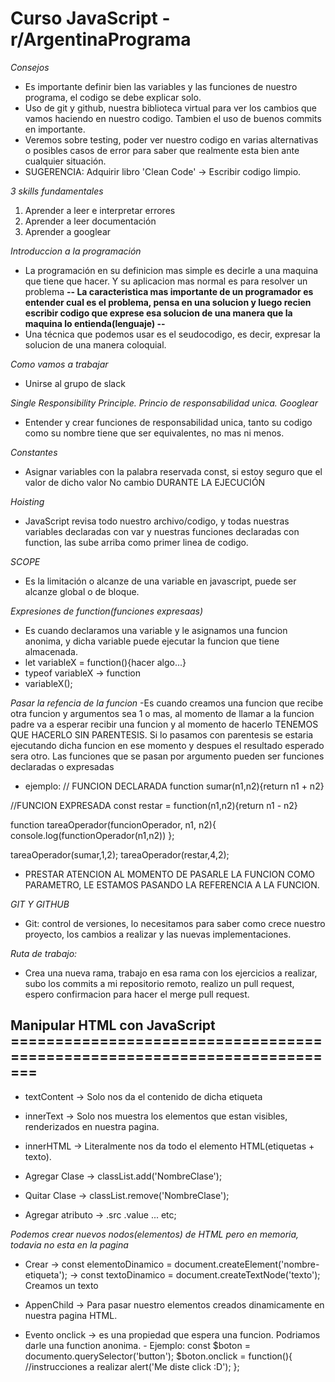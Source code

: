 # Curso JavaScript - r/ArgentinaPrograma 
   
   *Consejos*
   - Es importante definir bien las variables y las funciones de nuestro programa, el codigo se debe explicar solo.
   - Uso de git y github, nuestra biblioteca virtual para ver los cambios que vamos haciendo en nuestro codigo. Tambien el uso de buenos commits en importante.
   - Veremos sobre testing, poder ver nuestro codigo en varias alternativas o posibles casos de error para saber que realmente esta bien ante cualquier situación.
   - SUGERENCIA: Adquirir libro 'Clean Code' -> Escribir codigo limpio.
   
   *3 skills fundamentales*
   1) Aprender a leer e interpretar errores
   2) Aprender a leer documentación
   3) Aprender a googlear

   *Introduccion a la programación*
   - La programación en su definicion mas simple es decirle a una maquina que tiene que hacer. Y su aplicacion mas normal es para resolver un problema 
   **-- La caracteristica mas importante de un programador es entender cual es el problema, pensa en una solucion y luego recien escribir codigo que exprese esa solucion de una manera que la maquina lo entienda(lenguaje) --**
   - Una técnica que podemos usar es el seudocodigo, es decir, expresar la solucion de una manera coloquial.

   *Como vamos a trabajar*
   - Unirse al grupo de slack

   *Single Responsibility Principle. Princio de responsabilidad unica. Googlear*
   - Entender y crear funciones de responsabilidad unica, tanto su codigo como su nombre tiene que ser equivalentes, no mas ni menos.

   *Constantes*
   - Asignar variables con la palabra reservada const, si estoy seguro que el valor de dicho valor No cambio DURANTE LA EJECUCIÓN

   *Hoisting*
   - JavaScript revisa todo nuestro archivo/codigo, y todas nuestras variables declaradas con var y nuestras funciones declaradas con function, las sube arriba como primer linea de codigo.

   *SCOPE*
   - Es la limitación o alcanze de una variable en javascript, puede ser alcanze global o de bloque.

   *Expresiones de function(funciones expresaas)*
   - Es cuando declaramos una variable y le asignamos una funcion anonima, y dicha variable puede ejecutar la funcion que tiene almacenada.
   - let variableX = function(){hacer algo...}
   - typeof variableX -> function
   - variableX();

   *Pasar la refencia de la funcion*
   -Es cuando creamos una funcion que recibe otra funcion y argumentos sea 1 o mas, al momento de llamar a la funcion padre va a esperar recibir una funcion y al momento de hacerlo TENEMOS QUE HACERLO SIN PARENTESIS. Si lo pasamos con parentesis se estaria ejecutando dicha funcion en ese momento y despues el resultado esperado sera otro. Las funciones que se pasan por argumento pueden ser funciones declaradas o expresadas
   - ejemplo:
   // FUNCION DECLARADA
   function sumar(n1,n2){return n1 + n2}

   //FUNCION EXPRESADA
   const restar = function(n1,n2){return n1 - n2}

   function tareaOperador(funcionOperador, n1, n2){
      console.log(functionOperador(n1,n2))
   };

   tareaOperador(sumar,1,2); 
   tareaOperador(restar,4,2); 
   - PRESTAR ATENCION AL MOMENTO DE PASARLE LA FUNCION COMO PARAMETRO, LE ESTAMOS PASANDO LA REFERENCIA A LA FUNCION.

   *GIT Y GITHUB*
   - Git: control de versiones, lo necesitamos para saber como crece nuestro proyecto, los cambios a realizar y las nuevas implementaciones.

   *Ruta de trabajo:*
   - Crea una nueva rama, trabajo en esa rama con los ejercicios a realizar, subo los commits a mi repositorio remoto, realizo un pull request, espero confirmacion para hacer el merge pull request.


## Manipular HTML con JavaScript =========================================================================
   * textContent -> Solo nos da el contenido de dicha etiqueta
   * innerText -> Solo nos muestra los elementos que estan visibles, renderizados en nuestra pagina.
   * innerHTML -> Literalmente nos da todo el elemento HTML(etiquetas + texto).
   
   * Agregar Clase -> classList.add('NombreClase');
   * Quitar Clase -> classList.remove('NombreClase');
   * Agregar atributo -> .src     .value    ... etc;
   
   *Podemos crear nuevos nodos(elementos) de HTML pero en memoria, todavia no esta en la pagina*
   * Crear -> const elementoDinamico = document.createElement('nombre-etiqueta'); <nombreEtiqueta></nombreEtiqueta>
           -> const textoDinamico = document.createTextNode('texto'); Creamos un texto
   * AppenChild -> Para pasar nuestro elementos creados dinamicamente en nuestra pagina HTML.

   * Evento onclick -> es una propiedad que espera una funcion. Podriamos darle una function anonima.
    - Ejemplo: 
    const $boton = documento.querySelector('button');
    $boton.onclick = function(){
        //instrucciones a realizar
        alert('Me diste click :D');
    };









